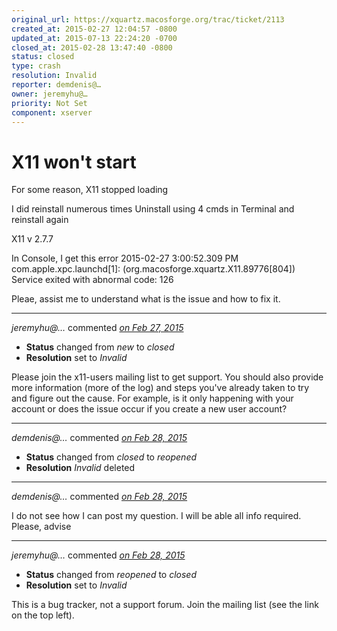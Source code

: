 ```yaml
---
original_url: https://xquartz.macosforge.org/trac/ticket/2113
created_at: 2015-02-27 12:04:57 -0800
updated_at: 2015-07-13 22:24:20 -0700
closed_at: 2015-02-28 13:47:40 -0800
status: closed
type: crash
resolution: Invalid
reporter: demdenis@…
owner: jeremyhu@…
priority: Not Set
component: xserver
---
```


X11 won't start
===============


For some reason, X11 stopped loading

I did reinstall numerous times
Uninstall using 4 cmds in Terminal and reinstall again

X11 v 2.7.7

In Console, I get this error
2015-02-27 3:00:52.309 PM com.apple.xpc.launchd\[1\]: (org.macosforge.xquartz.X11.89776\[804\]) Service exited with abnormal code: 126

Pleae, assist me to understand what is the issue and how to fix it.



---

*jeremyhu@…* commented *[on Feb 27, 2015](https://xquartz.macosforge.org/trac/ticket/2113#comment:1 "February 27, 2015 at 1:21 PM PST")*

-   **Status** changed from *new* to *closed*
-   **Resolution** set to *Invalid*

Please join the x11-users mailing list to get support. You should also provide more information (more of the log) and steps you've already taken to try and figure out the cause. For example, is it only happening with your account or does the issue occur if you create a new user account?



---

*demdenis@…* commented *[on Feb 28, 2015](https://xquartz.macosforge.org/trac/ticket/2113#comment:2 "February 28, 2015 at 1:21 PM PST")*

-   **Status** changed from *closed* to *reopened*
-   **Resolution** *Invalid* deleted



---

*demdenis@…* commented *[on Feb 28, 2015](https://xquartz.macosforge.org/trac/ticket/2113#comment:3 "February 28, 2015 at 1:23 PM PST")*

I do not see how I can post my question.
I will be able all info required. Please, advise



---

*jeremyhu@…* commented *[on Feb 28, 2015](https://xquartz.macosforge.org/trac/ticket/2113#comment:4 "February 28, 2015 at 1:47 PM PST")*

-   **Status** changed from *reopened* to *closed*
-   **Resolution** set to *Invalid*

This is a bug tracker, not a support forum. Join the mailing list (see the link on the top left).



